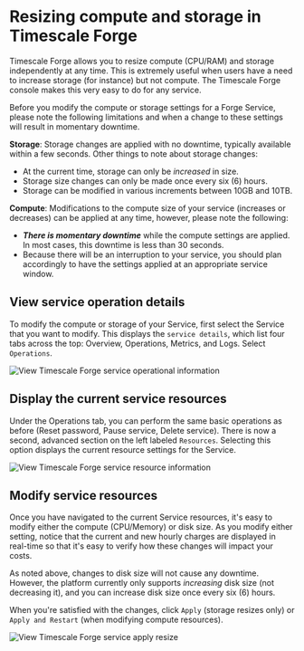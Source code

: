 # Resizing compute and storage in Timescale Forge
Timescale Forge allows you to resize compute (CPU/RAM) and storage independently
at any time. This is extremely useful when users have a need to increase storage
(for instance) but not compute. The Timescale Forge console makes this very easy
to do for any service.

Before you modify the compute or storage settings for a Forge Service, please
note the following limitations and when a change to these settings will result
in momentary downtime.

**Storage**: Storage changes are applied with no downtime, typically available
within a few seconds. Other things to note about storage changes:
*   At the current time, storage can only be _increased_ in size.
*   Storage size changes can only be made once every six (6) hours.
*   Storage can be modified in various increments between 10GB and 10TB.

**Compute**: Modifications to the compute size of your service (increases or
decreases) can be applied at any time, however, please note the following:
*   **_There is momentary downtime_** while the compute settings are applied.
    In most cases, this downtime is less than 30 seconds.
*   Because there will be an interruption to your service, you should plan
 accordingly to have the settings applied at an appropriate service window.

## View service operation details
To modify the compute or storage of your Service, first select the Service that
you want to modify. This displays the `service details`, which list four tabs
across the top: Overview, Operations, Metrics, and Logs. Select `Operations`.

<img class="main-content__illustration" src="https://assets.iobeam.com/images/docs/forge_images/timescale-forge-service-operations.png" alt="View Timescale Forge service operational information"/>

## Display the current service resources
Under the Operations tab, you can perform the same basic operations as before
(Reset password, Pause service, Delete service). There is now a second, advanced
section on the left labeled `Resources`. Selecting this option displays the
current resource settings for the Service.

<img class="main-content__illustration" src="https://assets.iobeam.com/images/docs/forge_images/timescale-forge-service-resources-4tb.png" alt="View Timescale Forge service resource information"/>

## Modify service resources
Once you have navigated to the current Service resources, it's easy to modify
either the compute (CPU/Memory) or disk size. As you modify either setting,
notice that the current and new hourly charges are displayed in real-time
so that it's easy to verify how these changes will impact your costs.

As noted above, changes to disk size will not cause any downtime.  However,
the platform currently only supports _increasing_ disk size (not decreasing it),
and you can increase disk size once every six (6) hours.

When you're satisfied with the changes, click `Apply` (storage resizes only) or
`Apply and Restart` (when modifying compute resources).

<img class="main-content__illustration" src="https://assets.iobeam.com/images/docs/forge_images/timescale-forge-service-restart-4tb.png" alt="View Timescale Forge service apply resize"/>

